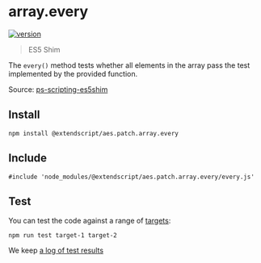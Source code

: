 # array.every

[![version](https://img.shields.io/npm/v/@extendscript/aes.patch.array.every.svg)](https://www.npmjs.org/package/@extendscript/aes.patch.array.every)

> ES5 Shim

The `every()` method tests whether all elements in the array pass the test implemented by the provided function.

Source: [ps-scripting-es5shim](https://github.com/EugenTepin/ps-scripting-es5shim/blob/master/lib/Array/every.js)

## Install

    npm install @extendscript/aes.patch.array.every

## Include

    #include 'node_modules/@extendscript/aes.patch.array.every/every.js'

## Test

You can test the code against a range of [targets](https://github.com/nbqx/fakestk/blob/master/resources/versions.json):

    npm run test target-1 target-2

We keep [a log of test results](./test/results_log.md)
